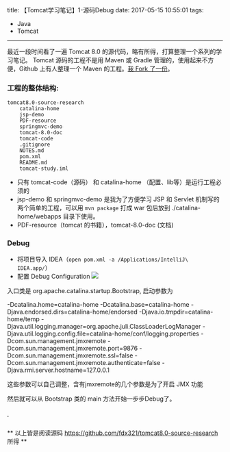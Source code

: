 title: 【Tomcat学习笔记】1-源码Debug
date: 2017-05-15 10:55:01
tags:
- Java
- Tomcat
---
最近一段时间看了一遍 Tomcat 8.0 的源代码，略有所得，打算整理一个系列的学习笔记。
Tomcat 源码的工程不是用 Maven 或 Gradle 管理的，使用起来不方便，Github 上有人整理一个 Maven 的工程。[我 Fork 了一份](https://github.com/fdx321/tomcat8.0-source-research)。

### 工程的整体结构:
```
tomcat8.0-source-research
    catalina-home
    jsp-demo
    PDF-resource
    springmvc-demo
    tomcat-8.0-doc
    tomcat-code
    .gitignore
    NOTES.md
    pom.xml
    README.md
    tomcat-study.iml
```
* 只有 tomcat-code（源码） 和 catalina-home （配置、lib等）是运行工程必须的 <!--more-->
* jsp-demo 和 springmvc-demo 是我为了方便学习 JSP 和 Servlet 机制写的两个简单的工程，可以用 ```mvn package``` 打成 war 包后放到 ./catalina-home/webapps 目录下使用。
* PDF-resource（tomcat 的书籍），tomcat-8.0-doc (文档)

### Debug
* 将项目导入 IDEA（```open pom.xml -a /Applications/IntelliJ\ IDEA.app/```）
* 配置 Debug Configuration ![](/images/【Tomcat学习笔记】源码Debug_1.png)

入口类是 org.apache.catalina.startup.Bootstrap, 启动参数为

-Dcatalina.home=catalina-home -Dcatalina.base=catalina-home -Djava.endorsed.dirs=catalina-home/endorsed -Djava.io.tmpdir=catalina-home/temp -Djava.util.logging.manager=org.apache.juli.ClassLoaderLogManager -Djava.util.logging.config.file=catalina-home/conf/logging.properties -Dcom.sun.management.jmxremote -Dcom.sun.management.jmxremote.port=9876 -Dcom.sun.management.jmxremote.ssl=false -Dcom.sun.management.jmxremote.authenticate=false -Djava.rmi.server.hostname=127.0.0.1

这些参数可以自己调整，含有jmxremote的几个参数是为了开启 JMX 功能


然后就可以从 Bootstrap 类的 main 方法开始一步步Debug了。

##### .
** 以上皆是阅读源码 https://github.com/fdx321/tomcat8.0-source-research 所得 **
